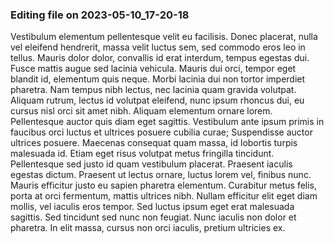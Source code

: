 

### Editing file on 2023-05-10_17-20-18

Vestibulum elementum pellentesque velit eu facilisis. Donec placerat, nulla vel eleifend hendrerit, massa velit luctus sem, sed commodo eros leo in tellus. Mauris dolor dolor, convallis id erat interdum, tempus egestas dui. Fusce mattis augue sed lacinia vehicula. Mauris dui orci, tempor eget blandit id, elementum quis neque. Morbi lacinia dui non tortor imperdiet pharetra. Nam tempus nibh lectus, nec lacinia quam gravida volutpat. Aliquam rutrum, lectus id volutpat eleifend, nunc ipsum rhoncus dui, eu cursus nisl orci sit amet nibh. Aliquam elementum ornare lorem.
Pellentesque auctor quis diam eget sagittis. Vestibulum ante ipsum primis in faucibus orci luctus et ultrices posuere cubilia curae; Suspendisse auctor ultrices posuere. Maecenas consequat quam massa, id lobortis turpis malesuada id. Etiam eget risus volutpat metus fringilla tincidunt. Pellentesque sed justo id quam vestibulum placerat. Praesent iaculis egestas dictum. Praesent ut lectus ornare, luctus lorem vel, finibus nunc. Mauris efficitur justo eu sapien pharetra elementum. Curabitur metus felis, porta at orci fermentum, mattis ultrices nibh. Nullam efficitur elit eget diam mollis, vel iaculis eros tempor. Sed luctus ipsum eget erat malesuada sagittis. Sed tincidunt sed nunc non feugiat. Nunc iaculis non dolor et pharetra. In elit massa, cursus non orci iaculis, pretium ultricies ex.


